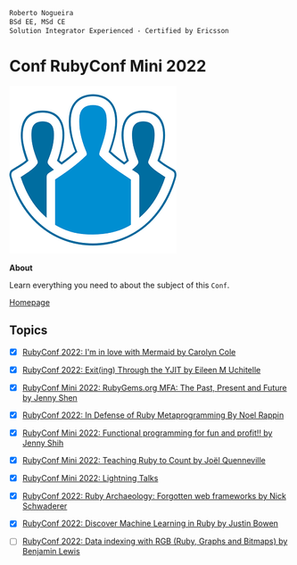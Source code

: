 ```
Roberto Nogueira  
BSd EE, MSd CE
Solution Integrator Experienced - Certified by Ericsson
```

# Conf RubyConf Mini 2022

![project image](images/conf.png)

**About**

Learn everything you need to about the subject of this `Conf`.

[Homepage](https://www.youtube.com/playlist?list=PLbHJudTY1K0dERpqJUEFOFSsMGvR6st9U)

## Topics

* [x] [RubyConf 2022: I'm in love with Mermaid by Carolyn Cole](https://www.youtube.com/watch?v=W-UsnbGH2c8&list=PLbHJudTY1K0dERpqJUEFOFSsMGvR6st9U&index=55&ab_channel=RubyCentral)
* [x] [RubyConf 2022: Exit(ing) Through the YJIT by Eileen M Uchitelle](https://www.youtube.com/watch?v=PBEklhwJcUA&list=PLbHJudTY1K0dERpqJUEFOFSsMGvR6st9U&index=63&ab_channel=RubyCentral)
* [x] [RubyConf Mini 2022: RubyGems.org MFA: The Past, Present and Future by Jenny Shen](https://www.youtube.com/watch?v=_9X2I_OrsAA&list=PLbHJudTY1K0dERpqJUEFOFSsMGvR6st9U&index=26&ab_channel=RubyCentral)
* [x] [RubyConf 2022: In Defense of Ruby Metaprogramming By Noel Rappin](https://www.youtube.com/watch?v=D_ZRaZucjm4&list=PLbHJudTY1K0dERpqJUEFOFSsMGvR6st9U&index=38&ab_channel=RubyCentral)
* [x] [RubyConf Mini 2022: Functional programming for fun and profit!! by Jenny Shih](https://www.youtube.com/watch?v=KKPvpy4agqY&list=PLbHJudTY1K0dERpqJUEFOFSsMGvR6st9U&index=8&ab_channel=RubyCentral)
* [x] [RubyConf Mini 2022: Teaching Ruby to Count by Joël Quenneville](https://www.youtube.com/watch?v=PHMOsTK1jSE&list=PLbHJudTY1K0dERpqJUEFOFSsMGvR6st9U&index=13&ab_channel=RubyCentral)
* [x] [RubyConf Mini 2022: Lightning Talks](https://www.youtube.com/watch?v=M5uWyzBgPHs&list=PLbHJudTY1K0dERpqJUEFOFSsMGvR6st9U&index=10&ab_channel=RubyCentral)
* [x] [RubyConf 2022: Ruby Archaeology: Forgotten web frameworks by Nick Schwaderer](https://www.youtube.com/watch?v=XZWQ2MoN6-M&list=PLbHJudTY1K0dERpqJUEFOFSsMGvR6st9U&index=43&ab_channel=RubyCentral)
* [x] [RubyConf 2022: Discover Machine Learning in Ruby by Justin Bowen](https://www.youtube.com/watch?v=XXtqUptI_oQ&list=PLbHJudTY1K0dERpqJUEFOFSsMGvR6st9U&index=46&ab_channel=RubyCentral)
* [ ] [RubyConf 2022: Data indexing with RGB (Ruby, Graphs and Bitmaps) by Benjamin Lewis](https://www.youtube.com/watch?v=WUE_juijO20&list=PLbHJudTY1K0dERpqJUEFOFSsMGvR6st9U&index=67&ab_channel=RubyCentral)


